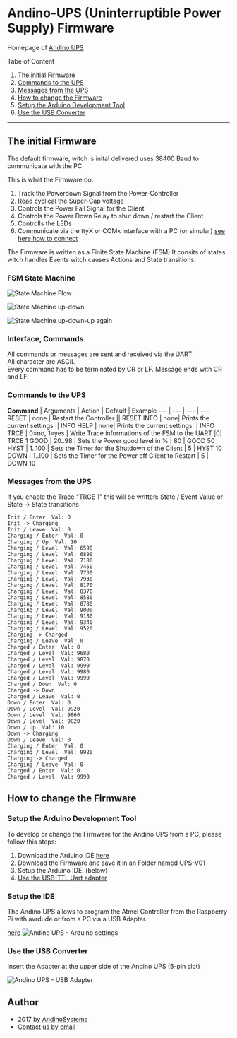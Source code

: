 # Andino-UPS (Uninterruptible Power Supply) Firmware

Homepage of [Andino UPS](https://andino.systems/andino-ups-uninterruptible-power-supply/)

Tabe of Content   
   
1. [The initial Firmware](README.md#the-initial-firmware)
2. [Commands to the UPS](README.md#commands-to-the-ups)
3. [Messages from the UPS](README.md#messages-from-the-ups)
4. [How to change the Firmware](README.md#how-to-change-the-firmware)
5. [Setup the Arduino Development Tool](README.md#setup-the-arduino-development-tool)
6. [Use the USB Converter](README.md#use-the-usb-converter)

---

## The initial Firmware

The default firmware, witch is inital delivered uses 38400 Baud to communicate with the PC

This is what the Firmware do:
   
1. Track the Powerdown Signal from the Power-Controller
2. Read cyclical the Super-Cap voltage
3. Controls the Power Fail Signal for the Client
4. Controls the Power Down Relay to shut down / restart the Client  
4. Controlls the LEDs
5. Communicate via the ttyX or COMx interface with a PC (or simular) [see here how to connect](README.md#use-the-usb-converter) 

The Firmware is written as a Finite State Machine (FSM)
It consits of states witch handles Events witch causes Actions and State transitions.

### FSM State Machine

![State Machine Flow](fsm-td.png)

![State Machine up-down](states.png)

![State Machine up-down-up again](states1.png)


### Interface, Commands

All commands or messages are sent and received via the UART  
All character are ASCII.    
Every command has to be terminated by CR or LF. Message ends with CR and LF.


### Commands to the UPS
**Command** | Arguments | Action | Default | Example 
--- | --- | --- | ---
RESET | none | Restart the Controller ||  RESET
INFO | none| Prints the current settings ||   INFO
HELP | none| Prints the current settings ||  INFO
TRCE | 0=no, 1=yes | Write Trace informations of the FSM to the UART |0|  TRCE 1
GOOD | 20..98 | Sets the Power good level in %  | 80 | GOOD 50
HYST | 1..100 | Sets the Timer for the Shutdown of the Client | 5 | HYST 10
DOWN | 1..100 | Sets the Timer for the Power off Client to Restart | 5 | DOWN 10


### Messages from the UPS

If you enable the Trace "TRCE 1" this will be written:
State / Event 	Value
or State -> State transitions

	Init / Enter  Val: 0
	Init -> Charging
	Init / Leave  Val: 0
	Charging / Enter  Val: 0
	Charging / Up  Val: 10
	Charging / Level  Val: 6590
	Charging / Level  Val: 6890
	Charging / Level  Val: 7180
	Charging / Level  Val: 7450
	Charging / Level  Val: 7730
	Charging / Level  Val: 7930
	Charging / Level  Val: 8170
	Charging / Level  Val: 8370
	Charging / Level  Val: 8580
	Charging / Level  Val: 8780
	Charging / Level  Val: 9000
	Charging / Level  Val: 9180
	Charging / Level  Val: 9340
	Charging / Level  Val: 9520
	Charging -> Charged
	Charging / Leave  Val: 0
	Charged / Enter  Val: 0
	Charged / Level  Val: 9680
	Charged / Level  Val: 9870
	Charged / Level  Val: 9990
	Charged / Level  Val: 9980
	Charged / Level  Val: 9990
	Charged / Down  Val: 0
	Charged -> Down
	Charged / Leave  Val: 0
	Down / Enter  Val: 0
	Down / Level  Val: 9920
	Down / Level  Val: 9860
	Down / Level  Val: 9820
	Down / Up  Val: 10
	Down -> Charging
	Down / Leave  Val: 0
	Charging / Enter  Val: 0
	Charging / Level  Val: 9920
	Charging -> Charged
	Charging / Leave  Val: 0
	Charged / Enter  Val: 0
	Charged / Level  Val: 9990



## How to change the Firmware

### Setup the Arduino Development Tool

To develop or change the Firmware for the Andino UPS from a PC, please follow this steps:

1. Download the Arduino IDE [here](https://www.arduino.cc/en/main/software)
2. Download the Firmware and save it in an Folder named UPS-V01
3. Setup the Arduino IDE. (below)
4. [Use the USB-TTL Uart adapter](https://clearsystems.de/shop/product/ftdi-232-adapter/)

### Setup the IDE

The Andino UPS allows to program the Atmel Controller from the Raspberry Pi with avrdude or from a PC via a USB Adapter.  

[here](https://www.arduino.cc/en/main/software)
![Andino UPS - Arduino settings](arduino-ide-settings.png)

### Use the USB Converter

Insert the Adapter at the upper side of the Andino UPS (6-pin slot)  

![Andino UPS - USB Adapter](andino-ups-programming-adapter.png)  

    

Author
-----

* 2017 by [AndinoSystems][2]
* [Contact us by email](mailto:info@andino.systems)

[1]:https://andino.systems/andino-x1/
[2]:https://github.com/andino-systems/Andino-X1
